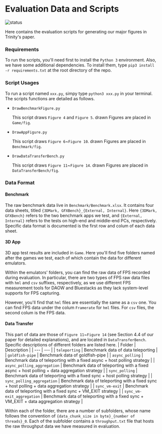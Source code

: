 # Evaluation Data and Scripts
![status](https://github.com/TrinityEmulator/EvaluationScript/actions/workflows/python-app.yml/badge.svg)

Here contains the evaluation scripts for generating our major figures in Trinity's paper. 

### Requirements
To run the scripts, you'll
need first to install the `Python 3` environment. Also, we have some additional dependencies. To install them,
type `pip3 install -r requirements.txt` at the root directory of the repo. 

### Script Usages
To run a script named `xxx.py`, simpy type `python3 xxx.py` in your terminal. The scripts functions are detailed as
follows.

* `DrawBenchmarkFigure.py`

  This script draws `Figure 4` and `Figure 5`. drawn Figures are placed in `Game/fig`.

* `DrawAppFigure.py`
  
  This script draws `Figure 6`~`Figure 10`. drawn Figures are placed in `Benchmark/fig`.

* `DrawDataTransferBench.py`
 
  This script draws `Figure 11`~`Figure 14`. drawn Figures are placed in `DataTransferBench/fig`.

### Data Format

#### Benchmark
The raw benchmark data live in `Benchmark/Benchmark.xlsx`. It contains four data sheets, titled `{3DMark, GFXBench}_{External, Internal}`. Here `{3DMark, GFXBench}` refers to the two benchmark apps we test, and `{External, Internal}` refers to the tests on high-end and middle-end PCs, respectively.
Specific data format is documented is the first row and colum of each data sheet.

#### 3D App
3D app test results are included in `Game`. Here you'll find five folders named after the games we test, each of which contain the data for different emulators. 

Within the emulators' folders, you can find the raw data of FPS recorded during evaluation. In particular, there are two types of FPS raw data files with `hml` and `csv` suffixes, respectively, as we use different FPS measurement tools for DAOW and Bluestacks as they lack system-level supports for FPS capturing. 

However, you'll find that `hml` files are essentially the same as a `csv` one. You can find FPS data under the colum `Framerate` for `hml` files. For `csv` files, the second colum is the FPS data.

#### Data Transfer
This part of data are those of `Figure 11`~`Figure 14` (see Section 4.4 of our paper for detailed explanations), and are located in `DataTransferBench`. Specific descriptions of different folders are listed here.
| Folder | Description |
| ---  | --- |
| `teleporting` | Benchmark data of data teleporting |
| `goldfish-pipe` | Benchmark data of goldfish-pipe |
| `async_polling` | Benchmark data of teleporting with a fixed async + host polling strategy |
| `async_polling_aggregation` | Benchmark data of teleporting with a fixed async + host polling + data aggregation strategy |
| `sync_polling` | Benchmark data of teleporting with a fixed sync + host polling strategy |
| `sync_polling_aggregation` | Benchmark data of teleporting with a fixed sync + host polling + data aggregation strategy |
| `sync_vm-exit` | Benchmark data of teleporting with a fixed sync + VM_EXIT strategy |
| `sync_vm-exit_aggregation` | Benchmark data of teleporting with a fixed sync + VM_EXIT + data aggregation strategy |

Within each of the folder, there are a number of subfolders, whose name follows the convention of `{data_chunk_size in byte}_{number of threads}_0`. Each of the subfolder contains a `throughput.txt` file that hosts the raw throughput data we have measured in evaluation.